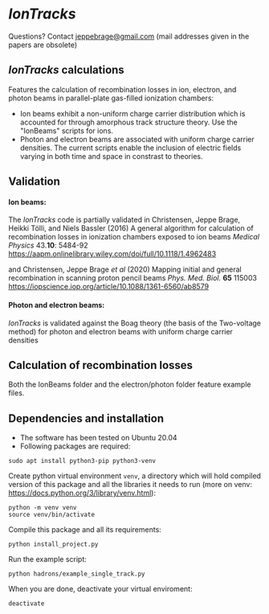 # _IonTracks_

Questions? Contact jeppebrage@gmail.com (mail addresses given in the papers are obsolete)

## _IonTracks_ calculations

Features the calculation of recombination losses in ion, electron, and photon beams in parallel-plate gas-filled ionization chambers:

- Ion beams exhibit a non-uniform charge carrier distribution which is accounted for through amorphous track structure theory.
  Use the "IonBeams" scripts for ions.
- Photon and electron beams are associated with uniform charge carrier densities. The current scripts enable the inclusion of electric fields varying in both time and space in constrast to theories.

## Validation

#### Ion beams:

The _IonTracks_ code is partially validated in
Christensen, Jeppe Brage, Heikki Tölli, and Niels Bassler (2016) A general algorithm for calculation of recombination losses in ionization chambers exposed to ion beams _Medical Physics_ 43.**10**: 5484-92 https://aapm.onlinelibrary.wiley.com/doi/full/10.1118/1.4962483

and
Christensen, Jeppe Brage _et al_ (2020) Mapping initial and general recombination in scanning proton pencil beams _Phys. Med. Biol._ **65** 115003
https://iopscience.iop.org/article/10.1088/1361-6560/ab8579

#### Photon and electron beams:

_IonTracks_ is validated against the Boag theory (the basis of the Two-voltage method) for photon and electron beams with uniform charge carrier densities

## Calculation of recombination losses

Both the IonBeams folder and the electron/photon folder feature example files.

## Dependencies and installation

- The software has been tested on Ubuntu 20.04
- Following packages are required:

```
sudo apt install python3-pip python3-venv
```

Create python virtual environment `venv`, a directory which will hold compiled version of this package and all the libraries it needs to run (more on venv: https://docs.python.org/3/library/venv.html):

```
python -m venv venv
source venv/bin/activate
```

Compile this package and all its requirements:

```
python install_project.py
```

Run the example script:

```
python hadrons/example_single_track.py
```

When you are done, deactivate your virtual enviroment:

```
deactivate
```
